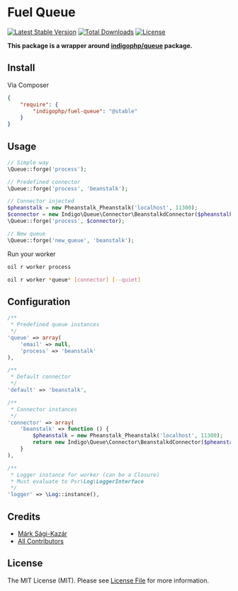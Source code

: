 # Fuel Queue

[![Latest Stable Version](https://poser.pugx.org/indigophp/fuel-queue/v/stable.png)](https://packagist.org/packages/indigophp/fuel-queue)
[![Total Downloads](https://poser.pugx.org/indigophp/fuel-queue/downloads.png)](https://packagist.org/packages/indigophp/fuel-queue)
[![License](https://poser.pugx.org/indigophp/fuel-queue/license.png)](https://packagist.org/packages/indigophp/fuel-queue)

**This package is a wrapper around [indigophp/queue](https://github.com/indigophp/queue) package.**


## Install

Via Composer

``` json
{
    "require": {
        "indigophp/fuel-queue": "@stable"
    }
}
```


## Usage

``` php
// Simple way
\Queue::forge('process');

// Predefined connector
\Queue::forge('process', 'beanstalk');

// Connector injected
$pheanstalk = new Pheanstalk_Pheanstalk('localhost', 11300);
$connector = new Indigo\Queue\Connector\BeanstalkdConnector($pheanstalk);
\Queue::forge('process', $connector);

// New queue
\Queue::forge('new_queue', 'beanstalk');
```

Run your worker

``` bash
oil r worker process
```

``` bash
oil r worker *queue* [connector] [--quiet]
```


## Configuration

``` php
/**
 * Predefined queue instances
 */
'queue' => array(
    'email' => null,
    'process' => 'beanstalk'
),

/**
 * Default connector
 */
'default' => 'beanstalk',

/**
 * Connector instances
 */
'connector' => array(
    'beanstalk' => function () {
        $pheanstalk = new Pheanstalk_Pheanstalk('localhost', 11300);
        return new Indigo\Queue\Connector\BeanstalkdConnector($pheanstalk);
    }
),

/**
 * Logger instance for worker (can be a Closure)
 * Must evaluate to Psr\Log\LoggerInterface
 */
'logger' => \Log::instance(),
```


## Credits

- [Márk Sági-Kazár](https://github.com/sagikazarmark)
- [All Contributors](https://github.com/indigophp/fuel-queue/contributors)


## License

The MIT License (MIT). Please see [License File](https://github.com/indigophp/fuel-queue/blob/develop/LICENSE) for more information.